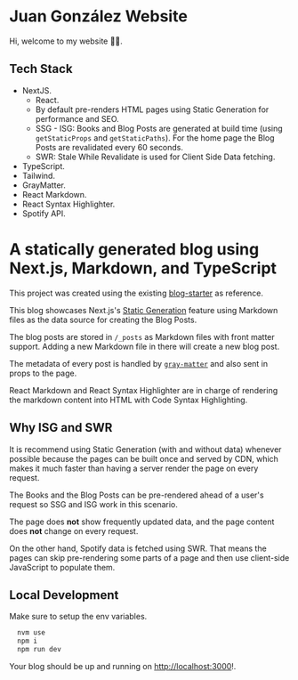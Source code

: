 # Juan González Website

Hi, welcome to my website 👋🏻.

## Tech Stack

- NextJS.
  - React.
  - By default pre-renders HTML pages using Static Generation for performance and SEO.
  - SSG - ISG: Books and Blog Posts are generated at build time (using `getStaticProps` and `getStaticPaths`). For the home page the Blog Posts are revalidated every 60 seconds.
  - SWR: Stale While Revalidate is used for Client Side Data fetching.
- TypeScript.
- Tailwind.
- GrayMatter.
- React Markdown.
- React Syntax Highlighter.
- Spotify API.

# A statically generated blog using Next.js, Markdown, and TypeScript

This project was created using the existing [blog-starter](https://github.com/vercel/next.js/tree/canary/examples/blog-starter) as reference.

This blog showcases Next.js's [Static Generation](https://nextjs.org/docs/basic-features/pages) feature using Markdown files as the data source for creating the Blog Posts.

The blog posts are stored in `/_posts` as Markdown files with front matter support. Adding a new Markdown file in there will create a new blog post.

The metadata of every post is handled by [`gray-matter`](https://github.com/jonschlinkert/gray-matter) and also sent in props to the page.

React Markdown and React Syntax Highlighter are in charge of rendering the markdown content into HTML with Code Syntax Highlighting.

## Why ISG and SWR

It is recommend using Static Generation (with and without data) whenever possible because the pages can be built once and served by CDN, which makes it much faster than having a server render the page on every request.

The Books and the Blog Posts can be pre-rendered ahead of a user's request so SSG and ISG work in this scenario.

The page does **not** show frequently updated data, and the page content does **not** change on every request.

On the other hand, Spotify data is fetched using SWR. That means the pages can skip pre-rendering some parts of a page and then use client-side JavaScript to populate them.

## Local Development

Make sure to setup the env variables.

```bash
  nvm use
  npm i
  npm run dev
```

Your blog should be up and running on [http://localhost:3000](http://localhost:3000)!.
